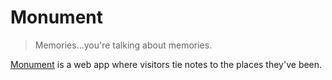 # Monument

> Memories...you're talking about memories.

[Monument](http://monument.mikejanger.net) is a web app where visitors tie notes to the places they've been.
